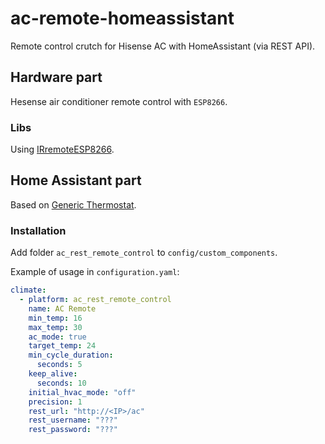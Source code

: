 # ac-remote-homeassistant
Remote control crutch for Hisense AC with HomeAssistant (via REST API).

## Hardware part
Hesense air conditioner remote control with `ESP8266`.

### Libs
Using [IRremoteESP8266](https://github.com/crankyoldgit/IRremoteESP826).

## Home Assistant part
Based on [Generic Thermostat](https://www.home-assistant.io/integrations/generic_thermostat/).

### Installation
Add folder `ac_rest_remote_control` to `config/custom_components`.

Example of usage in `configuration.yaml`:
```yaml
climate:
  - platform: ac_rest_remote_control
    name: AC Remote
    min_temp: 16
    max_temp: 30
    ac_mode: true
    target_temp: 24
    min_cycle_duration:
      seconds: 5
    keep_alive:
      seconds: 10
    initial_hvac_mode: "off"
    precision: 1
    rest_url: "http://<IP>/ac"
    rest_username: "???"
    rest_password: "???"
```
